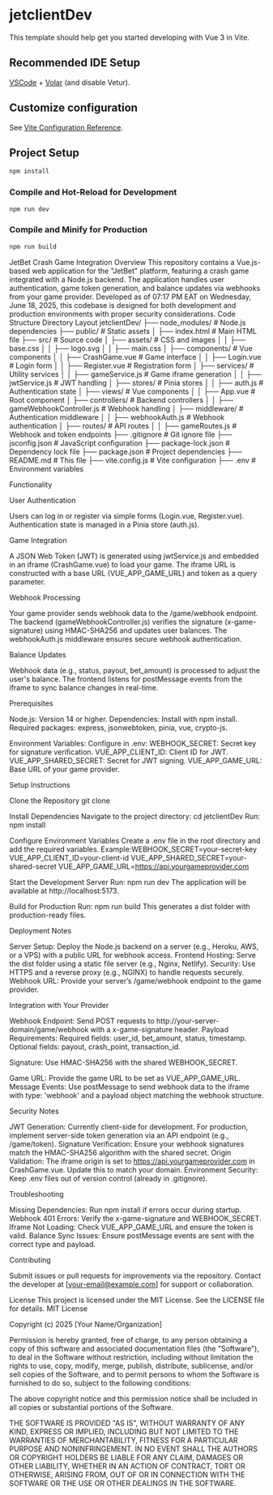 # jetclientDev

This template should help get you started developing with Vue 3 in Vite.

## Recommended IDE Setup

[VSCode](https://code.visualstudio.com/) + [Volar](https://marketplace.visualstudio.com/items?itemName=Vue.volar) (and disable Vetur).

## Customize configuration

See [Vite Configuration Reference](https://vite.dev/config/).

## Project Setup

```sh
npm install
```

### Compile and Hot-Reload for Development

```sh
npm run dev
```

### Compile and Minify for Production

```sh
npm run build
```


JetBet Crash Game Integration
Overview
This repository contains a Vue.js-based web application for the "JetBet" platform, featuring a crash game integrated with a Node.js backend. The application handles user authentication, game token generation, and balance updates via webhooks from your game provider. Developed as of 07:17 PM EAT on Wednesday, June 18, 2025, this codebase is designed for both development and production environments with proper security considerations.
Code Structure
Directory Layout
jetclientDev/
├── node_modules/          # Node.js dependencies
├── public/               # Static assets
│   ├── index.html        # Main HTML file
├── src/                  # Source code
│   ├── assets/           # CSS and images
│   │   ├── base.css
│   │   ├── logo.svg
│   │   ├── main.css
│   ├── components/       # Vue components
│   │   ├── CrashGame.vue # Game interface
│   │   ├── Login.vue     # Login form
│   │   ├── Register.vue  # Registration form
│   ├── services/         # Utility services
│   │   ├── gameService.js # Game iframe generation
│   │   ├── jwtService.js # JWT handling
│   ├── stores/           # Pinia stores
│   │   ├── auth.js      # Authentication state
│   ├── views/            # Vue components
│   │   ├── App.vue      # Root component
│   ├── controllers/      # Backend controllers
│   │   ├── gameWebhookController.js # Webhook handling
│   ├── middleware/       # Authentication middleware
│   │   ├── webhookAuth.js # Webhook authentication
│   ├── routes/           # API routes
│   │   ├── gameRoutes.js # Webhook and token endpoints
├── .gitignore            # Git ignore file
├── jsconfig.json         # JavaScript configuration
├── package-lock.json     # Dependency lock file
├── package.json          # Project dependencies
├── README.md             # This file
├── vite.config.js        # Vite configuration
├── .env                  # Environment variables

Functionality

User Authentication

Users can log in or register via simple forms (Login.vue, Register.vue).
Authentication state is managed in a Pinia store (auth.js).


Game Integration

A JSON Web Token (JWT) is generated using jwtService.js and embedded in an iframe (CrashGame.vue) to load your game.
The iframe URL is constructed with a base URL (VUE_APP_GAME_URL) and token as a query parameter.


Webhook Processing

Your game provider sends webhook data to the /game/webhook endpoint.
The backend (gameWebhookController.js) verifies the signature (x-game-signature) using HMAC-SHA256 and updates user balances.
The webhookAuth.js middleware ensures secure webhook authentication.


Balance Updates

Webhook data (e.g., status, payout, bet_amount) is processed to adjust the user's balance.
The frontend listens for postMessage events from the iframe to sync balance changes in real-time.



Prerequisites

Node.js: Version 14 or higher.
Dependencies: Install with npm install.
Required packages: express, jsonwebtoken, pinia, vue, crypto-js.


Environment Variables: Configure in .env:
WEBHOOK_SECRET: Secret key for signature verification.
VUE_APP_CLIENT_ID: Client ID for JWT.
VUE_APP_SHARED_SECRET: Secret for JWT signing.
VUE_APP_GAME_URL: Base URL of your game provider.



Setup Instructions

Clone the Repository
git clone <repository-url>


Install Dependencies
Navigate to the project directory: cd jetclientDev
Run: npm install


Configure Environment Variables
Create a .env file in the root directory and add the required variables.
Example:WEBHOOK_SECRET=your-secret-key
VUE_APP_CLIENT_ID=your-client-id
VUE_APP_SHARED_SECRET=your-shared-secret
VUE_APP_GAME_URL=https://api.yourgameprovider.com




Start the Development Server
Run: npm run dev
The application will be available at http://localhost:5173.


Build for Production
Run: npm run build
This generates a dist folder with production-ready files.



Deployment Notes

Server Setup: Deploy the Node.js backend on a server (e.g., Heroku, AWS, or a VPS) with a public URL for webhook access.
Frontend Hosting: Serve the dist folder using a static file server (e.g., Nginx, Netlify).
Security: Use HTTPS and a reverse proxy (e.g., NGINX) to handle requests securely.
Webhook URL: Provide your server’s /game/webhook endpoint to the game provider.

Integration with Your Provider

Webhook Endpoint: Send POST requests to http://your-server-domain/game/webhook with a x-game-signature header.
Payload Requirements:
Required fields: user_id, bet_amount, status, timestamp.
Optional fields: payout, crash_point, transaction_id.


Signature: Use HMAC-SHA256 with the shared WEBHOOK_SECRET.


Game URL: Provide the game URL to be set as VUE_APP_GAME_URL.
Message Events: Use postMessage to send webhook data to the iframe with type: 'webhook' and a payload object matching the webhook structure.

Security Notes

JWT Generation: Currently client-side for development. For production, implement server-side token generation via an API endpoint (e.g., /game/token).
Signature Verification: Ensure your webhook signatures match the HMAC-SHA256 algorithm with the shared secret.
Origin Validation: The iframe origin is set to https://api.yourgameprovider.com in CrashGame.vue. Update this to match your domain.
Environment Security: Keep .env files out of version control (already in .gitignore).

Troubleshooting

Missing Dependencies: Run npm install if errors occur during startup.
Webhook 401 Errors: Verify the x-game-signature and WEBHOOK_SECRET.
Iframe Not Loading: Check VUE_APP_GAME_URL and ensure the token is valid.
Balance Sync Issues: Ensure postMessage events are sent with the correct type and payload.

Contributing

Submit issues or pull requests for improvements via the repository.
Contact the developer at [your-email@example.com] for support or collaboration.

License
This project is licensed under the MIT License. See the LICENSE file for details.
MIT License

Copyright (c) 2025 [Your Name/Organization]

Permission is hereby granted, free of charge, to any person obtaining a copy
of this software and associated documentation files (the "Software"), to deal
in the Software without restriction, including without limitation the rights
to use, copy, modify, merge, publish, distribute, sublicense, and/or sell
copies of the Software, and to permit persons to whom the Software is
furnished to do so, subject to the following conditions:

The above copyright notice and this permission notice shall be included in all
copies or substantial portions of the Software.

THE SOFTWARE IS PROVIDED "AS IS", WITHOUT WARRANTY OF ANY KIND, EXPRESS OR
IMPLIED, INCLUDING BUT NOT LIMITED TO THE WARRANTIES OF MERCHANTABILITY,
FITNESS FOR A PARTICULAR PURPOSE AND NONINFRINGEMENT. IN NO EVENT SHALL THE
AUTHORS OR COPYRIGHT HOLDERS BE LIABLE FOR ANY CLAIM, DAMAGES OR OTHER
LIABILITY, WHETHER IN AN ACTION OF CONTRACT, TORT OR OTHERWISE, ARISING FROM,
OUT OF OR IN CONNECTION WITH THE SOFTWARE OR THE USE OR OTHER DEALINGS IN THE
SOFTWARE.

